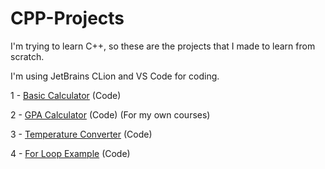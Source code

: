 # CPP-Projects
I'm trying to learn C++, so these are the projects that I made to learn from scratch.

I'm using JetBrains CLion and VS Code for coding.

1 - [Basic Calculator](https://github.com/SaintFrost/CPP-Projects/blob/main/BasicCalculator/main.cpp) (Code)

2 - [GPA Calculator](https://github.com/SaintFrost/CPP-Projects/blob/main/GPACalculator/main.cpp) (Code) (For my own courses)

3 - [Temperature Converter](https://github.com/SaintFrost/CPP-Projects/blob/main/TemperatureConverter/main.cpp) (Code)

4 - [For Loop Example](https://github.com/SaintFrost/CPP-Projects/blob/main/ForLoop_eg/main.cpp) (Code)

